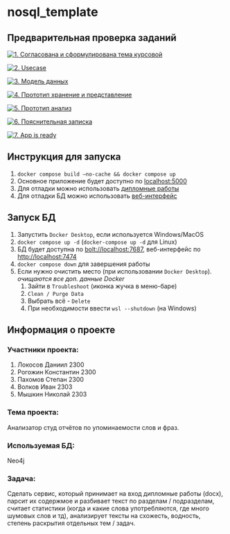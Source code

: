 # nosql_template


## Предварительная проверка заданий

<a href=" ./../../../actions/workflows/1_helloworld.yml" >![1. Согласована и сформулирована тема курсовой]( ./../../actions/workflows/1_helloworld.yml/badge.svg)</a>

<a href=" ./../../../actions/workflows/2_usecase.yml" >![2. Usecase]( ./../../actions/workflows/2_usecase.yml/badge.svg)</a>

<a href=" ./../../../actions/workflows/3_data_model.yml" >![3. Модель данных]( ./../../actions/workflows/3_data_model.yml/badge.svg)</a>

<a href=" ./../../../actions/workflows/4_prototype_store_and_view.yml" >![4. Прототип хранение и представление]( ./../../actions/workflows/4_prototype_store_and_view.yml/badge.svg)</a>

<a href=" ./../../../actions/workflows/5_prototype_analysis.yml" >![5. Прототип анализ]( ./../../actions/workflows/5_prototype_analysis.yml/badge.svg)</a> 

<a href=" ./../../../actions/workflows/6_report.yml" >![6. Пояснительная записка]( ./../../actions/workflows/6_report.yml/badge.svg)</a>

<a href=" ./../../../actions/workflows/7_app_is_ready.yml" >![7. App is ready]( ./../../actions/workflows/7_app_is_ready.yml/badge.svg)</a>

## Инструкция для запуска

1. `docker compose build –no-cache && docker compose up`
2. Основное приложение будет доступно по [localhost:5000](http://127.0.0.1:5000/)
3. Для отладки можно использовать [дипломные работы](src/diploma_processing/testkit/docx_examples)
4. Для отладки БД можно использовать [веб-интерфейс](http://localhost:7474)

## Запуск БД

1. Запустить `Docker Desktop`, если используется Windows/MacOS
2. `docker compose up -d` (`docker-compose up -d` для Linux)
3. БД будет доступна по [bolt://localhost:7687](bolt://localhost:7687), веб-интерфейс по [http://localhost:7474](http://localhost:7474)
4. `docker compose down` для завершения работы
5. Если нужно очистить место (при использовании `Docker Desktop`). *очищаются все доп. данные Docker*
   1. Зайти в `Troubleshoot` (иконка жучка в меню-баре)
   2. `Clean / Purge Data`
   3. Выбрать всё - `Delete`
   4. При необходимости ввести `wsl --shutdown` (на Windows)

## Информация о проекте

### Участники проекта:
1. Локосов Даниил 2300
2. Рогожин Константин 2300
3. Пахомов Степан 2300
4. Волков Иван 2303
5. Мышкин Николай 2303

### Тема проекта:
Анализатор студ отчётов по упоминаемости слов и фраз.

### Используемая БД: 
Neo4j

### Задача:
Сделать сервис, который принимает на вход дипломные работы (docx), парсит их содержмое и разбивает текст по разделам / подразделам, считает статистики (когда и какие слова употребляются, где много шумовых слов и тд), анализирует тексты на схожесть, водность, степень раскрытия отдельных тем / задач.
